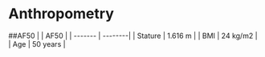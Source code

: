 # Anthropometry

##AF50
|         | AF50    |
| ------- | --------|
| Stature | 1.616 m  |
| BMI     | 24 kg/m2 |
| Age     | 50 years |

